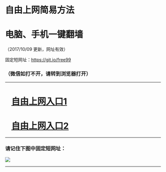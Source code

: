﻿# 自由上网简易方法

# 电脑、手机一键翻墙

（2017/10/09 更新，网址有效）

固定短网址：https://git.io/free99

### （微信如打不开，请转到浏览器打开）


***





# &nbsp;&nbsp; <a href="http://ft1923331218.fwq-tz-1001.info/fwqtz01.html?t=10090015509 " target="_blank">自由上网入口1</a>
# &nbsp;&nbsp; <a href="http://ft277124781.fwq-tz-1002.info/fwqtz02.html?t=100900119437 " target="_blank">自由上网入口2</a>
***

### 请记住下图中固定短网址：

<img src="https://s3-us-west-2.amazonaws.com/fwq-1001/yjfq-20170905okok.png" /> 


***

